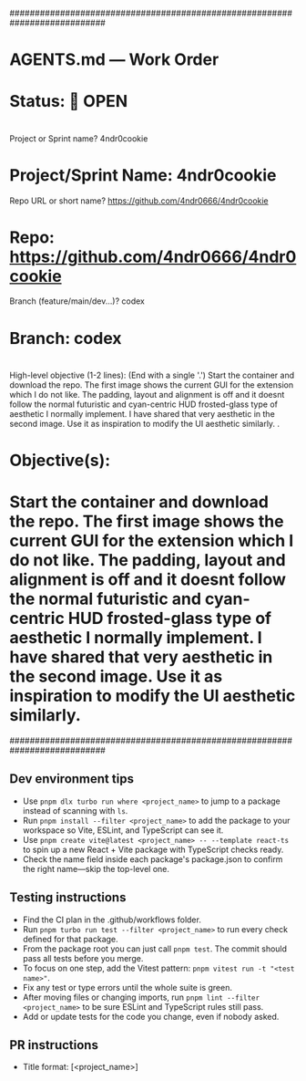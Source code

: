###########################################################################
# AGENTS.md — Work Order
# Status: 🔴 OPEN
#
Project or Sprint name? 4ndr0cookie
# Project/Sprint Name: 4ndr0cookie
Repo URL or short name? https://github.com/4ndr0666/4ndr0cookie
# Repo: https://github.com/4ndr0666/4ndr0cookie
Branch (feature/main/dev...)? codex
# Branch: codex
#
High-level objective (1-2 lines): (End with a single '.')
Start the container and download the repo. The first image shows the current GUI for the extension which I do not like. The padding, layout and alignment is off and it doesnt follow the normal futuristic and cyan-centric HUD frosted-glass type of aesthetic I normally implement. I have shared that very aesthetic in the second image. Use it as inspiration to modify the UI aesthetic similarly.
.
# Objective(s):
# Start the container and download the repo. The first image shows the current GUI for the extension which I do not like. The padding, layout and alignment is off and it doesnt follow the normal futuristic and cyan-centric HUD frosted-glass type of aesthetic I normally implement. I have shared that very aesthetic in the second image. Use it as inspiration to modify the UI aesthetic similarly.
###########################################################################

## Dev environment tips
- Use `pnpm dlx turbo run where <project_name>` to jump to a package instead of scanning with `ls`.
- Run `pnpm install --filter <project_name>` to add the package to your workspace so Vite, ESLint, and TypeScript can see it.
- Use `pnpm create vite@latest <project_name> -- --template react-ts` to spin up a new React + Vite package with TypeScript checks ready.
- Check the name field inside each package's package.json to confirm the right name—skip the top-level one.

## Testing instructions
- Find the CI plan in the .github/workflows folder.
- Run `pnpm turbo run test --filter <project_name>` to run every check defined for that package.
- From the package root you can just call `pnpm test`. The commit should pass all tests before you merge.
- To focus on one step, add the Vitest pattern: `pnpm vitest run -t "<test name>"`.
- Fix any test or type errors until the whole suite is green.
- After moving files or changing imports, run `pnpm lint --filter <project_name>` to be sure ESLint and TypeScript rules still pass.
- Add or update tests for the code you change, even if nobody asked.

## PR instructions
- Title format: [<project_name>] <Title>
- Always run `pnpm lint` and `pnpm test` before committing.


## ▪︎ Deliverable Matrix
| ID | Output / Path | Owner | Acceptance Tests |
|----|---------------|-------|------------------|

## ▪︎ Task Breakdown (Actionable, Assignable)

## ▪︎ Audit Log / Exceptions (append as found)
> _Append any audit exceptions, unmapped data, or unresolved issues here for team review._

# END CODEX.md
